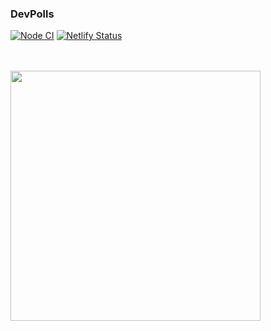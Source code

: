 ### DevPolls

[![Node CI](https://github.com/devpolls/devpolls-web/actions/workflows/node.js.yml/badge.svg)](https://github.com/devpolls/devpolls-web/actions/workflows/node.js.yml)
[![Netlify Status](https://api.netlify.com/api/v1/badges/4c9b171a-97ff-4e63-b9ab-cc7b1d6465a7/deploy-status)](https://app.netlify.com/sites/devpolls/deploys)

<br/>
<br/>
<img src="public/stoke-dashboard-screenshot.png" height="400">
